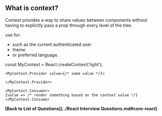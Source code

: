 ## What is context?
Context provides a way to share values between components without having to explicitly pass a prop through every level of the tree.

use for:
* such as the current authenticated user
* theme
* or preferred language.


const MyContext = React.createContext('light');


```
<MyContext.Provider value={/* some value */}>

</MyContext.Provider>
```


```
<MyContext.Consumer>
{value => /* render something based on the context value */}
</MyContext.Consumer
```

**[Back to List of Questions](../React Interview Questions.md#core-react)**
